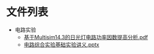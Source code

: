 # 文件列表

- 电路实验
    - [基于Multisim14.3的日光灯电路功率因数提高分析.pdf](https://github.com/NjustLib/NjustDocs/blob/main/%E7%94%B5%E8%B7%AF%E5%AE%9E%E9%AA%8C/%E5%9F%BA%E4%BA%8EMultisim14.3%E7%9A%84%E6%97%A5%E5%85%89%E7%81%AF%E7%94%B5%E8%B7%AF%E5%8A%9F%E7%8E%87%E5%9B%A0%E6%95%B0%E6%8F%90%E9%AB%98%E5%88%86%E6%9E%90.pdf)
    - [电路综合实验基础实验讲义.pptx](https://github.com/NjustLib/NjustDocs/blob/main/%E7%94%B5%E8%B7%AF%E5%AE%9E%E9%AA%8C/%E7%94%B5%E8%B7%AF%E7%BB%BC%E5%90%88%E5%AE%9E%E9%AA%8C%E5%9F%BA%E7%A1%80%E5%AE%9E%E9%AA%8C%E8%AE%B2%E4%B9%89.pptx)
